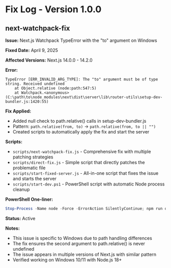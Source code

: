 # Fix Log - Version 1.0.0

## next-watchpack-fix

**Issue:** Next.js Watchpack TypeError with the "to" argument on Windows

**Fixed Date:** April 9, 2025

**Affected Versions:** Next.js 14.0.0 - 14.2.0

**Error:**
```
TypeError [ERR_INVALID_ARG_TYPE]: The "to" argument must be of type string. Received undefined
    at Object.relative (node:path:547:5)
    at Watchpack.<anonymous> (C:\path\to\node_modules\next\dist\server\lib\router-utils\setup-dev-bundler.js:1420:55)
```

**Fix Applied:**
- Added null check to path.relative() calls in setup-dev-bundler.js
- Pattern: `path.relative(from, to)` → `path.relative(from, to || "")`
- Created scripts to automatically apply the fix and start the server

**Scripts:**
- `scripts/next-watchpack-fix.js` - Comprehensive fix with multiple patching strategies
- `scripts/direct-fix.js` - Simple script that directly patches the problematic file
- `scripts/start-fixed-server.js` - All-in-one script that fixes the issue and starts the server
- `scripts/start-dev.ps1` - PowerShell script with automatic Node process cleanup

**PowerShell One-liner:**
```powershell
Stop-Process -Name node -Force -ErrorAction SilentlyContinue; npm run dev
```

**Status:** Active

**Notes:**
- This issue is specific to Windows due to path handling differences
- The fix ensures the second argument to path.relative() is never undefined
- The issue appears in multiple versions of Next.js with similar pattern
- Verified working on Windows 10/11 with Node.js 18+ 